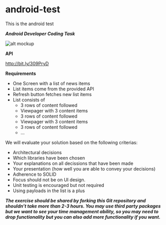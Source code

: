 # android-test
This is the android test
					
***Android Developer Coding Task***

![alt mockup](https://i.imgur.com/2sUC7Ie.png)


**API**

http://bit.ly/309PryD

**Requirements** 

- One Screen with a list of news items
- List items come from the provided API
- Refresh button fetches new list items
- List consists of 
  - 3 rows of content followed 
  - Viewpager with 3 content items
  - 3 rows of content followed 
  - Viewpager with 3 content items
  - 3 rows of content followed 
  - ... 


We will evaluate your solution based on the following criterias:
 - Architectural decisions
 - Which libraries have been chosen
 - Your explanations on all decissions that have been made
 - Your presentation (how well you are able to convey your decisions)
 - Adherence to SOLID
 - Focus should not be on UI design.
 - Unit testing is encouraged but not required
 - Using payloads in the list is a plus
 
***The exercise should be shared by forking this Git repository and shouldn’t take more than 2-3 hours. You may use third party packages but we want to see your time management ability, so you may need to drop functionality but you can also add more functionality if you want.***
